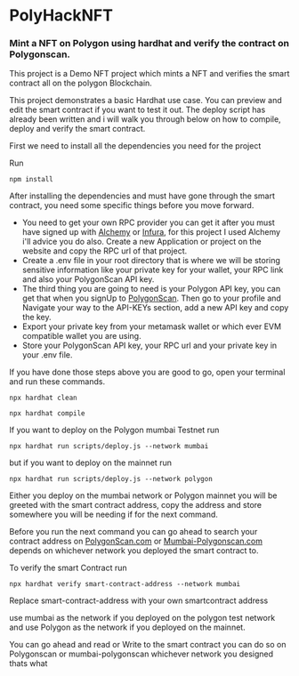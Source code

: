 # PolyHackNFT

### Mint a NFT on Polygon using hardhat and verify the contract on Polygonscan.

This project is a Demo NFT project which mints a NFT and verifies the smart contract all on the polygon Blockchain.

This project demonstrates a basic Hardhat use case. You can preview and edit the smart contract if you want to test it out. The deploy script has already been written and i will walk you through below on how to compile, deploy and verify the smart contract.

First we need to install all the dependencies you need for the project

Run

```
npm install
```

After installing the dependencies and must have gone through the smart contract, you need some specific things before you move forward.

-   You need to get your own RPC provider you can get it after you must have signed up with [Alchemy](https://www.alchemy.com/) or [Infura](https://infura.io/), for this project I used Alchemy i'll advice you do also. Create a new Application or project on the website and copy the RPC url of that project.
-   Create a .env file in your root directory that is where we will be storing sensitive information like your private key for your wallet, your RPC link and also your PolygonScan API key.
-   The third thing you are going to need is your Polygon API key, you can get that when you signUp to [PolygonScan](https://polygonscan.com/). Then go to your profile and Navigate your way to the API-KEYs section, add a new API key and copy the key.
-   Export your private key from your metamask wallet or which ever EVM compatible wallet you are using.
-   Store your PolygonScan API key, your RPC url and your private key in your .env file.

If you have done those steps above you are good to go, open your terminal and run these commands.

```
npx hardhat clean
```

```
npx hardhat compile
```

If you want to deploy on the Polygon mumbai Testnet run

```
npx hardhat run scripts/deploy.js --network mumbai
```

but if you want to deploy on the mainnet run

```
npx hardhat run scripts/deploy.js --network polygon
```

Either you deploy on the mumbai network or Polygon mainnet you will be greeted with the smart contract address, copy the address and store somewhere you will be needing if for the next command.

Before you run the next command you can go ahead to search your contract address on [PolygonScan.com](https://polygonscan.com/) or [Mumbai-Polygonscan.com](https://mumbai.polygonscan.com/) depends on whichever network you deployed the smart contract to.

To verify the smart Contract run

```
npx hardhat verify smart-contract-address --network mumbai
```

Replace smart-contract-address with your own smartcontract address

use mumbai as the network if you deployed on the polygon test network and use Polygon as the network if you deployed on the mainnet.

You can go ahead and read or Write to the smart contract you can do so on Polygonscan or mumbai-polygonscan whichever network you designed thats what
